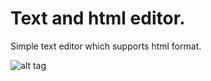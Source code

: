 # Text and html editor.
Simple text editor which supports html format.

![alt tag](https://raw.github.com/TuvaevAndrey/text-html-editor/master/src/main/resources/HtmlEditor.jpeg) 
